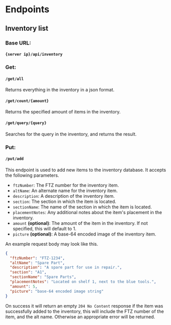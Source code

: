 # Endpoints

## Inventory list

### Base URL:

#### `{server ip}/api/inventory`

### Get:

#### `/get/all`

Returns everything in the inventory in a json format.

#### `/get/count/{amount}`

Returns the specified amount of items in the inventory.

#### `/get/query/{query}`

Searches for the query in the inventory, and returns the result.

### Put:

#### `/put/add`

This endpoint is used to add new items to the inventory database.
It accepts the following parameters.

- `ftzNumber`: The FTZ number for the inventory item.
- `altName`: An alternate name for the inventory item.
- `description`: A description of the inventory item.
- `section`: The section in which the item is located.
- `sectionName`: The name of the section in which the item is located.
- `placementNotes`: Any additional notes about the item's placement in the inventory.
- `amount` **(optional)**: The amount of the item in the inventory. If not specified, this will default to 1.
- `picture` **(optional)**: A base-64 encoded image of the inventory item.

An example request body may look like this.

```json
{
  "ftzNumber": "FTZ-1234",
  "altName": "Spare Part",
  "description": "A spare part for use in repair.",
  "section": "A1",
  "sectionName": "Spare Parts",
  "placementNotes": "Located on shelf 1, next to the blue tools.",
  "amount": 5,
  "picture": "base-64 encoded image string"
}
```

On success it will return an empty `204 No Content` response if the item was successfully added to the inventory,
this will include the FTZ number of the item, and the alt name.
Otherwise an appropriate error will be returned.

